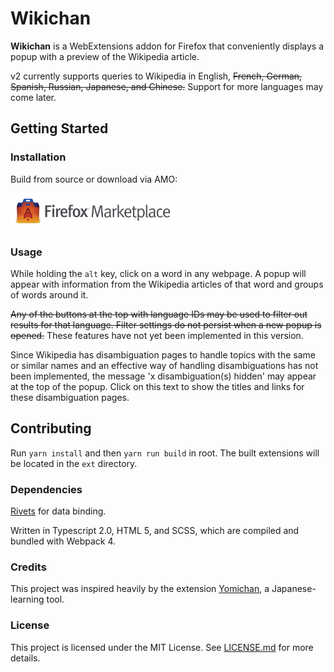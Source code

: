 # Wikichan
**Wikichan** is a WebExtensions addon for Firefox that conveniently displays a popup with 
a preview of the Wikipedia article. 

v2 currently supports queries to Wikipedia in English, 
~~French, German, Spanish, Russian, Japanese, and Chinese.~~ 
Support for more languages may come later.

## Getting Started

### Installation
Build from source or download via AMO:

[![](img/marketplace.png)](https://addons.mozilla.org/en-US/firefox/addon/wikichan/)

### Usage
While holding the `alt` key, click on a word in any webpage. A popup will appear with 
information from the Wikipedia articles of that word and groups of words around it. 

~~Any of the buttons at the top with language IDs may be used to filter out results for 
that language. Filter settings do not persist when a new popup is opened.~~
These features have not yet been implemented in this version.

Since Wikipedia has disambiguation pages to handle topics with the same or similar names 
and an effective way of handling disambiguations has not been implemented, the message 'x 
disambiguation(s) hidden' may appear at the top of the popup. Click on this text to show 
the titles and links for these disambiguation pages.

## Contributing
Run `yarn install` and then `yarn run build` in root. The built extensions will be 
located in the `ext` directory.

### Dependencies
[Rivets](https://www.npmjs.com/package/rivets) for data binding.

Written in Typescript 2.0, HTML 5, and SCSS, which are compiled and bundled with Webpack 4.

### Credits
This project was inspired heavily by the extension 
[Yomichan](https://foosoft.net/projects/yomichan), a Japanese-learning tool.

### License
This project is licensed under the MIT License. See [LICENSE.md](LICENSE.md) for more 
details.